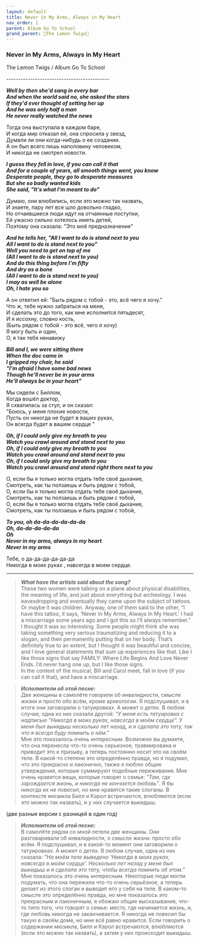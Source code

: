 ```yaml
---  
layout: default  
title: Never in My Arms, Always in My Heart  
nav_order: 1  
parent: Album Go To School  
grand_parent: 🍋The Lemon Twigs🍋  
---  
```


### **Never in My Arms, Always in My Heart** 
<p>
The Lemon Twigs	/ Album Go To School
</p>
-------------------------------------------

**_Well by then she'd sang in every bar             
And when the world said no, she asked the stars  
If they'd ever thought of setting her up  
And he was only half a man  
He never really watched the news_**  

Тогда она выступала в каждом баре,  
И когда мир отказал ей, она спросила у звезд,  
Думали ли они когда-нибудь о ее создании.  
А он был всего лишь наполовину человеком,  
И никогда не смотрел новости.  

**_I guess they fell in love, if you can call it that  
And for a couple of years, all smooth things went, you know  
Desperate people, they go to desperate measures  
But she so badly wanted kids  
She said, "It's what I'm meant to do"_**  

Думаю, они влюбились, если это можно так назвать,  
И знаете, пару лет все шло довольно гладко,  
Но отчаявшиеся люди идут на отчаянные поступки,  
Ей ужасно сильно хотелось иметь детей,  
Поэтому она сказала: "Это моё предназначение"  

**_And he tells her, "All I want to do is stand next to you  
All I want to do is stand next to you"  
Well you need to get on top of me  
(All I want to do is stand next to you)  
And do this thing before I'm fifty  
And dry as a bone  
(All I want to do is stand next to you)  
I may as well be alone  
Oh, I hate you so_**  

А он ответил ей: "Быть рядом с тобой - это, всё чего я хочу."  
Что ж, тебе нужно забраться на меня,   
И сделать это до того, как мне исполнится пятьдесят,  
И я иссохну, словно кость,  
(Быть рядом с тобой - это всё, чего я хочу)  
Я могу быть и один,  
О, я так тебя ненавижу  

**_Bill and I, we were sitting there  
When the doc came in  
I gripped my chair, he said  
"I'm afraid I have some bad news  
Though he'll never be in your arms  
He'll always be in your heart"_**  

Мы сидели с Биллом,  
Когда вошёл доктор,  
Я схватилась за стул, и он сказал:  
"Боюсь, у меня плохие новости,  
Пусть он никогда не будет в ваших руках,  
Он всегда будет в вашем сердце "  

**_Oh, if I could only give my breath to you  
Watch you crawl around and stand next to you  
Oh, if I could only give my breath to you  
Watch you crawl around and stand next to you  
Oh, if I could only give my breath to you  
Watch you crawl around and stand right there next to you_**   

О, если бы я только могла отдать тебе своё дыхание,  
Смотреть, как ты ползаешь и быть рядом с тобой,  
О, если бы я только могла отдать тебе своё дыхание,  
Смотреть, как ты ползаешь и быть рядом с тобой,  
О, если бы я только могла отдать тебе своё дыхание,  
Смотреть, как ты ползаешь и быть рядом с тобой,  

**_To you, oh da-da-da-da-da-da  
Oh, da-da-da-da-da  
Oh  
Never in my arms, always in my heart  
Never in my arms_** 

Тебе, о да-да-да-да-да-да  
Никогда в моих руках , навсегда в моем сердце.   

- - -

> **_What have the artists said about the song?_**  
These two women were talking on a plane about physical disabilities, the meaning of life, and just about everything but archeology. I was eavesdropping and eventually they came upon the subject of tattoos. Or maybe it was children. Anyway, one of them said to the other, “I have this tattoo, it says, ‘Never In My Arms, Always In My Heart.’ I had a miscarriage some years ago and I got this so I’ll always remember.”  
I thought it was so interesting. Some people might think she was taking something very serious traumatizing and reducing it to a slogan, and then permanently putting that on her body. That’s definitely true to an extent, but I thought it was beautiful and concise, and I love general statements that sum up experiences like that. Like I like those signs that say FAMILY: Where Life Begins And Love Never Ends. I’d never hang one up, but I like those signs.  
In the context of the musical, Bill and Carol meet, fall in love (if you can call it that), and have a miscarriage.  

> **_Исполнители об этой песне:_**  
Две женщины в самолёте говорили об инвалидности, смысле жизни и просто обо всём, кроме археологии. Я подслушивал, и в итоге они заговорили о татуировках. А может о детях. В любом случае, одна из них сказала другой: _“У меня есть татуировка с надписью “Никогда в моих руках, навсегда в моём сердце”. У меня был выкидыш несколько лет назад, и я сделала это тату, так что я всегда буду помнить о нём.”_  
Мне это показалось очень интересным. Возможно вы думаете, что она перенесла что-то очень серьезное, травмирована и приводит это к призыву, а теперь постоянно носит это на своём теле. В какой-то степени это определённо правда, но я подумал, что это прекрасно и лаконично, также я люблю общие утверждения, которые суммируют подобные переживания. Мне очень нравятся вещи, которые говорят о семье: _"Там, где зарождается жизнь, и никогда не кончается любовь"_.  Я бы никогда их не повесил, но мне нравятся такие слоганы. В контексте мюзикла Билл и Кэрол встречаются, влюбляются (если это можно так назвать), и у них случается выкидыш.

(две разные версии с разницей в один год)

> **_Исполнители об этой песне:_**  
В самолёте рядом со мной летели две женщины. Они разговаривали об инвалидности, о смысле жизни: просто обо всём. Я подслушивал, и в какой-то момент они заговорили о татуировках. А может о детях. В любом случае, одна из них сказала: _"На моём теле выведено ‘Никогда в моих руках, навсегда в моём сердце’. Несколько лет назад у меня был выкидыш и я сделала это тату, чтобы всегда помнить об этом."_  
Мне показалось это очень интересным. Некоторые люди могли подумать, что она пережила что-то очень серьёзное, а теперь делает из этого слоган и выводит его у себя на теле. В каком-то смысле это определённо правда, но мне показалось это прекрасным и лаконичным, я обожаю общие высказывания, что-то типо того, что говорят о семье: место, где начинается жизнь, и, где любовь никогда не заканчивается. Я никогда не повесил бы такую в своём доме, но мне всё равно нравится.
Если говорить о содержании мюзикла, Билл и Кэрол встречаются, влюбляются (если это можно так назвать), а затем у них происходит выкидыш.
